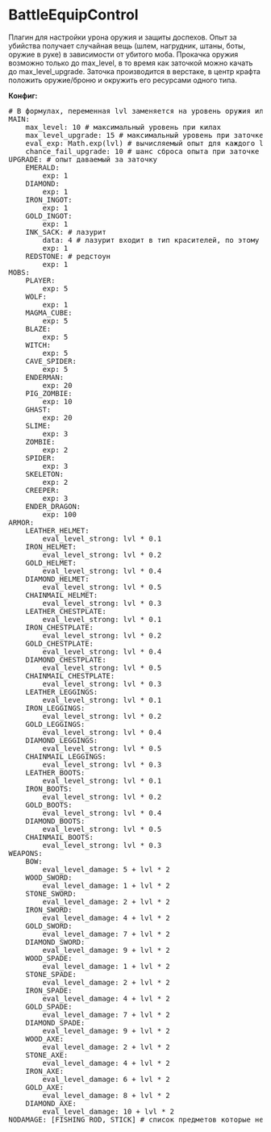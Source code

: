 BattleEquipControl
==================

Плагин для настройки урона оружия и защиты доспехов.
Опыт за убийства получает случайная вещь (шлем, нагрудник, штаны, боты, оружие в руке) в зависимости от убитого моба.
Прокачка оружия возможно только до max_level, в то время как заточкой можно качать до max_level_upgrade.
Заточка производится в верстаке, в центр крафта положить оружие/броню и окружить его ресурсами одного типа.

<b>Конфиг:</b>
<pre>
# В формулах, переменная lvl заменяется на уровень оружия или брони. Диапазон [1, 2, ... N - 1, N]
MAIN:
    max_level: 10 # максимальный уровень при килах
    max_level_upgrade: 15 # максимальный уровень при заточке
    eval_exp: Math.exp(lvl) # вычисляемый опыт для каждого lvl-а
    chance_fail_upgrade: 10 # шанс сброса опыта при заточке (от 0 до 100 в процентах)
UPGRADE: # опыт даваемый за заточку
    EMERALD:
        exp: 1
    DIAMOND:
        exp: 1
    IRON_INGOT:
        exp: 1
    GOLD_INGOT:
        exp: 1
    INK_SACK: # лазурит
        data: 4 # лазурит входит в тип красителей, по этому у него своё поле DATA
        exp: 1
    REDSTONE: # редстоун
        exp: 1
MOBS:
    PLAYER:
        exp: 5
    WOLF:
        exp: 1
    MAGMA_CUBE:
        exp: 5
    BLAZE:
        exp: 5
    WITCH:
        exp: 5
    CAVE_SPIDER:
        exp: 5
    ENDERMAN:
        exp: 20
    PIG_ZOMBIE:
        exp: 10
    GHAST:
        exp: 20
    SLIME:
        exp: 3
    ZOMBIE:
        exp: 2
    SPIDER:
        exp: 3
    SKELETON:
        exp: 2
    CREEPER:
        exp: 3
    ENDER_DRAGON:
        exp: 100
ARMOR:
    LEATHER_HELMET:
        eval_level_strong: lvl * 0.1
    IRON_HELMET:
        eval_level_strong: lvl * 0.2
    GOLD_HELMET:
        eval_level_strong: lvl * 0.4
    DIAMOND_HELMET:
        eval_level_strong: lvl * 0.5
    CHAINMAIL_HELMET:
        eval_level_strong: lvl * 0.3
    LEATHER_CHESTPLATE:
        eval_level_strong: lvl * 0.1
    IRON_CHESTPLATE:
        eval_level_strong: lvl * 0.2
    GOLD_CHESTPLATE:
        eval_level_strong: lvl * 0.4
    DIAMOND_CHESTPLATE:
        eval_level_strong: lvl * 0.5
    CHAINMAIL_CHESTPLATE:
        eval_level_strong: lvl * 0.3
    LEATHER_LEGGINGS:
        eval_level_strong: lvl * 0.1
    IRON_LEGGINGS:
        eval_level_strong: lvl * 0.2
    GOLD_LEGGINGS:
        eval_level_strong: lvl * 0.4
    DIAMOND_LEGGINGS:
        eval_level_strong: lvl * 0.5
    CHAINMAIL_LEGGINGS:
        eval_level_strong: lvl * 0.3
    LEATHER_BOOTS:
        eval_level_strong: lvl * 0.1
    IRON_BOOTS:
        eval_level_strong: lvl * 0.2
    GOLD_BOOTS:
        eval_level_strong: lvl * 0.4
    DIAMOND_BOOTS:
        eval_level_strong: lvl * 0.5
    CHAINMAIL_BOOTS:
        eval_level_strong: lvl * 0.3
WEAPONS:
    BOW:
        eval_level_damage: 5 + lvl * 2
    WOOD_SWORD:
        eval_level_damage: 1 + lvl * 2
    STONE_SWORD:
        eval_level_damage: 2 + lvl * 2
    IRON_SWORD:
        eval_level_damage: 4 + lvl * 2
    GOLD_SWORD:
        eval_level_damage: 7 + lvl * 2
    DIAMOND_SWORD:
        eval_level_damage: 9 + lvl * 2
    WOOD_SPADE:
        eval_level_damage: 1 + lvl * 2
    STONE_SPADE:
        eval_level_damage: 2 + lvl * 2
    IRON_SPADE:
        eval_level_damage: 4 + lvl * 2
    GOLD_SPADE:
        eval_level_damage: 7 + lvl * 2
    DIAMOND_SPADE:
        eval_level_damage: 9 + lvl * 2
    WOOD_AXE:
        eval_level_damage: 2 + lvl * 2
    STONE_AXE:
        eval_level_damage: 4 + lvl * 2
    IRON_AXE:
        eval_level_damage: 6 + lvl * 2
    GOLD_AXE:
        eval_level_damage: 8 + lvl * 2
    DIAMOND_AXE:
        eval_level_damage: 10 + lvl * 2
NODAMAGE: [FISHING_ROD, STICK] # список предметов которые не наносят дамага
</pre>
